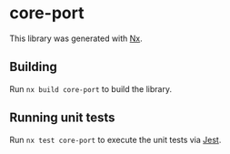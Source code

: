 # core-port

This library was generated with [Nx](https://nx.dev).

## Building

Run `nx build core-port` to build the library.

## Running unit tests

Run `nx test core-port` to execute the unit tests via [Jest](https://jestjs.io).
